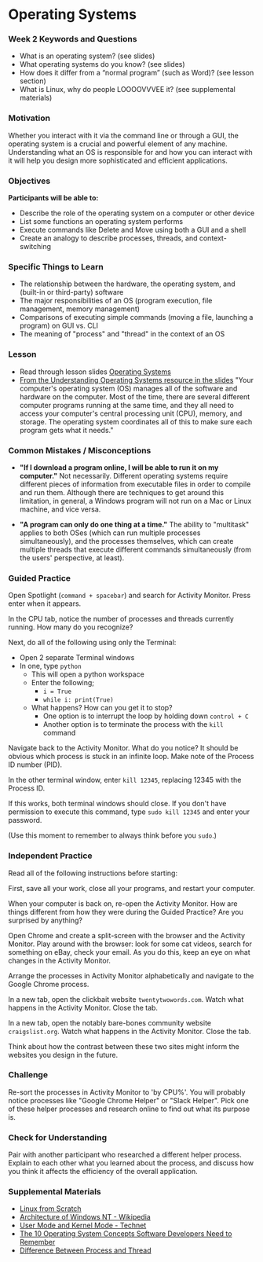# Operating Systems

### Week 2 Keywords and Questions

- What is an operating system? (see slides)
- What operating systems do you know? (see slides)
- How does it differ from a “normal program” (such as Word)? (see lesson section)
- What is Linux, why do people LOOOOVVVEE it? (see supplemental materials)

### Motivation

Whether you interact with it via the command line or through a GUI, the operating system is a crucial and powerful element of any machine. Understanding what an OS is responsible for and how you can interact with it will help you design more sophisticated and efficient applications.

### Objectives

**Participants will be able to:**

- Describe the role of the operating system on a computer or other device
- List some functions an operating system performs
- Execute commands like Delete and Move using both a GUI and a shell
- Create an analogy to describe processes, threads, and context-switching

### Specific Things to Learn

- The relationship between the hardware, the operating system, and (built-in or third-party) software
- The major responsibilities of an OS (program execution, file management, memory management)
- Comparisons of executing simple commands (moving a file, launching a program) on GUI vs. CLI
- The meaning of "process" and "thread" in the context of an OS

### Lesson

- Read through lesson slides [Operating Systems](https://docs.google.com/presentation/d/1lHxgrmb1M58f7ww51_xJT8ZeB0izVfMEeZnSLsH2YmU/edit?usp=sharing)
- [From the Understanding Operating Systems resource in the slides](https://edu.gcfglobal.org/en/computerbasics/understanding-operating-systems/1/#) "Your computer's operating system (OS) manages all of the software and hardware on the computer. Most of the time, there are several different computer programs running at the same time, and they all need to access your computer's central processing unit (CPU), memory, and storage. The operating system coordinates all of this to make sure each program gets what it needs."

### Common Mistakes / Misconceptions

- **"If I download a program online, I will be able to run it on my computer."** Not necessarily. Different operating systems require different pieces of information from executable files in order to compile and run them. Although there are techniques to get around this limitation, in general, a Windows program will not run on a Mac or Linux machine, and vice versa.

- **"A program can only do one thing at a time."** The ability to "multitask" applies to both OSes (which can run multiple processes simultaneously), and the processes themselves, which can create multiple threads that execute different commands simultaneously (from the users' perspective, at least).

### Guided Practice

Open Spotlight (`command + spacebar`) and search for Activity Monitor. Press enter when it appears.

In the CPU tab, notice the number of processes and threads currently running. How many do you recognize?

Next, do all of the following using only the Terminal:

- Open 2 separate Terminal windows
- In one, type `python`
  - This will open a python workspace
  - Enter the following;
    - `i = True`
    - `while i: print(True)`
  - What happens? How can you get it to stop?
    - One option is to interrupt the loop by holding down `control + C`
    - Another option is to terminate the process with the `kill` command

Navigate back to the Activity Monitor. What do you notice? It should be obvious which process is stuck in an infinite loop. Make note of the Process ID number (PID).

In the other terminal window, enter `kill 12345`, replacing 12345 with the Process ID.

If this works, both terminal windows should close. If you don't have permission to execute this command, type `sudo kill 12345` and enter your password.

(Use this moment to remember to always think before you `sudo`.)

### Independent Practice

Read all of the following instructions before starting:

First, save all your work, close all your programs, and restart your computer.

When your computer is back on, re-open the Activity Monitor. How are things different from how they were during the Guided Practice? Are you surprised by anything?

Open Chrome and create a split-screen with the browser and the Activity Monitor. Play around with the browser: look for some cat videos, search for something on eBay, check your email. As you do this, keep an eye on what changes in the Activity Monitor.

Arrange the processes in Activity Monitor alphabetically and navigate to the Google Chrome process.

In a new tab, open the clickbait website `twentytwowords.com`. Watch what happens in the Activity Monitor. Close the tab.

In a new tab, open the notably bare-bones community website `craigslist.org`. Watch what happens in the Activity Monitor. Close the tab.

Think about how the contrast between these two sites might inform the websites you design in the future.

### Challenge

Re-sort the processes in Activity Monitor to 'by CPU%'. You will probably notice processes like "Google Chrome Helper" or "Slack Helper". Pick one of these helper processes and research online to find out what its purpose is.

### Check for Understanding

Pair with another participant who researched a different helper process. Explain to each other what you learned about the process, and discuss how you think it affects the efficiency of the overall application.

### Supplemental Materials

- [Linux from Scratch](http://linuxfromscratch.org/lfs/read.html)
- [Architecture of Windows NT - Wikipedia](https://en.wikipedia.org/wiki/Architecture_of_Windows_NT)
- [User Mode and Kernel Mode - Technet](https://msdn.microsoft.com/en-us/windows/hardware/drivers/gettingstarted/user-mode-and-kernel-mode)
- [The 10 Operating System Concepts Software Developers Need to Remember](https://medium.com/cracking-the-data-science-interview/the-10-operating-system-concepts-software-developers-need-to-remember-480d0734d710)
- [Difference Between Process and Thread](https://www.youtube.com/watch?v=O3EyzlZxx3g)
